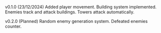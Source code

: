 v0.1.0 (23/12/2024)
Added player movement.
Building system implemented.
Enemies track and attack buildings.
Towers attack automatically.

v0.2.0 (Planned)
Random enemy generation system.
Defeated enemies counter.


